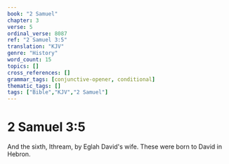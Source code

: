 ```yaml
---
book: "2 Samuel"
chapter: 3
verse: 5
ordinal_verse: 8087
ref: "2 Samuel 3:5"
translation: "KJV"
genre: "History"
word_count: 15
topics: []
cross_references: []
grammar_tags: [conjunctive-opener, conditional]
thematic_tags: []
tags: ["Bible","KJV","2 Samuel"]
---
```


# 2 Samuel 3:5

And the sixth, Ithream, by Eglah David's wife. These were born to David in Hebron.
